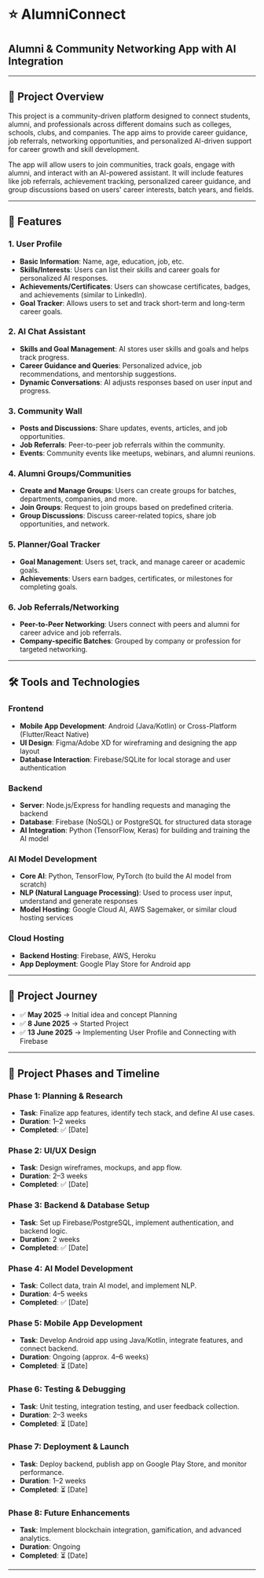 # ⭐ **AlumniConnect**  
## **Alumni & Community Networking App with AI Integration**  

---

## 📝 **Project Overview**  
This project is a community-driven platform designed to connect students, alumni, and professionals across different domains such as colleges, schools, clubs, and companies. The app aims to provide career guidance, job referrals, networking opportunities, and personalized AI-driven support for career growth and skill development.

The app will allow users to join communities, track goals, engage with alumni, and interact with an AI-powered assistant. It will include features like job referrals, achievement tracking, personalized career guidance, and group discussions based on users' career interests, batch years, and fields.

---

## 🔑 **Features**  

### 1. **User Profile**  
- **Basic Information**: Name, age, education, job, etc.  
- **Skills/Interests**: Users can list their skills and career goals for personalized AI responses.  
- **Achievements/Certificates**: Users can showcase certificates, badges, and achievements (similar to LinkedIn).  
- **Goal Tracker**: Allows users to set and track short-term and long-term career goals.  

### 2. **AI Chat Assistant**  
- **Skills and Goal Management**: AI stores user skills and goals and helps track progress.  
- **Career Guidance and Queries**: Personalized advice, job recommendations, and mentorship suggestions.  
- **Dynamic Conversations**: AI adjusts responses based on user input and progress.

### 3. **Community Wall**  
- **Posts and Discussions**: Share updates, events, articles, and job opportunities.  
- **Job Referrals**: Peer-to-peer job referrals within the community.  
- **Events**: Community events like meetups, webinars, and alumni reunions.

### 4. **Alumni Groups/Communities**  
- **Create and Manage Groups**: Users can create groups for batches, departments, companies, and more.  
- **Join Groups**: Request to join groups based on predefined criteria.  
- **Group Discussions**: Discuss career-related topics, share job opportunities, and network.

### 5. **Planner/Goal Tracker**  
- **Goal Management**: Users set, track, and manage career or academic goals.  
- **Achievements**: Users earn badges, certificates, or milestones for completing goals.

### 6. **Job Referrals/Networking**  
- **Peer-to-Peer Networking**: Users connect with peers and alumni for career advice and job referrals.  
- **Company-specific Batches**: Grouped by company or profession for targeted networking.

---

## 🛠️ **Tools and Technologies**  

### **Frontend**  
- **Mobile App Development**: Android (Java/Kotlin) or Cross-Platform (Flutter/React Native)  
- **UI Design**: Figma/Adobe XD for wireframing and designing the app layout  
- **Database Interaction**: Firebase/SQLite for local storage and user authentication

### **Backend**  
- **Server**: Node.js/Express for handling requests and managing the backend  
- **Database**: Firebase (NoSQL) or PostgreSQL for structured data storage  
- **AI Integration**: Python (TensorFlow, Keras) for building and training the AI model

### **AI Model Development**  
- **Core AI**: Python, TensorFlow, PyTorch (to build the AI model from scratch)  
- **NLP (Natural Language Processing)**: Used to process user input, understand and generate responses  
- **Model Hosting**: Google Cloud AI, AWS Sagemaker, or similar cloud hosting services

### **Cloud Hosting**  
- **Backend Hosting**: Firebase, AWS, Heroku  
- **App Deployment**: Google Play Store for Android app

---

## 📜 **Project Journey**  
- ✅ **May 2025** → Initial idea and concept Planning
- ✅ **8 June 2025** → Started Project
- ✅ **13 June 2025** → Implementing User Profile and Connecting with Firebase
  


---

## 📅 **Project Phases and Timeline**  

### **Phase 1: Planning & Research**  
- **Task**: Finalize app features, identify tech stack, and define AI use cases.  
- **Duration**: 1–2 weeks  
- **Completed**: ✅ [Date]

### **Phase 2: UI/UX Design**  
- **Task**: Design wireframes, mockups, and app flow.  
- **Duration**: 2–3 weeks  
- **Completed**: ✅ [Date]

### **Phase 3: Backend & Database Setup**  
- **Task**: Set up Firebase/PostgreSQL, implement authentication, and backend logic.  
- **Duration**: 2 weeks  
- **Completed**: ✅ [Date]

### **Phase 4: AI Model Development**  
- **Task**: Collect data, train AI model, and implement NLP.  
- **Duration**: 4–5 weeks  
- **Completed**: ✅ [Date]

### **Phase 5: Mobile App Development**  
- **Task**: Develop Android app using Java/Kotlin, integrate features, and connect backend.  
- **Duration**: Ongoing (approx. 4–6 weeks)  
- **Completed**: ⏳ [Date]

### **Phase 6: Testing & Debugging**  
- **Task**: Unit testing, integration testing, and user feedback collection.  
- **Duration**: 2–3 weeks  
- **Completed**: ⏳ [Date]

### **Phase 7: Deployment & Launch**  
- **Task**: Deploy backend, publish app on Google Play Store, and monitor performance.  
- **Duration**: 1–2 weeks  
- **Completed**: ⏳ [Date]

### **Phase 8: Future Enhancements**  
- **Task**: Implement blockchain integration, gamification, and advanced analytics.  
- **Duration**: Ongoing  
- **Completed**: ⏳ [Date]

---

